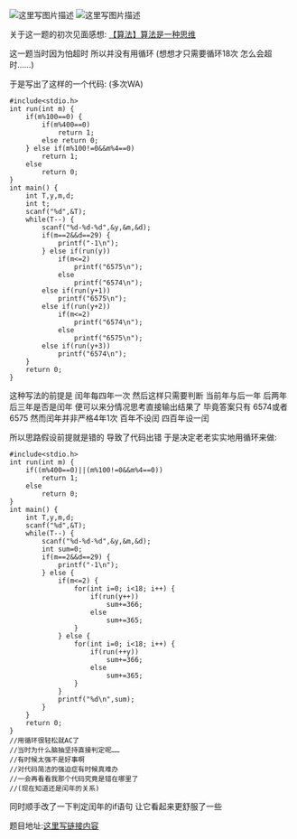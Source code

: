 ![这里写图片描述](http://img.blog.csdn.net/20160116014607710)
![这里写图片描述](http://img.blog.csdn.net/20160116014613328)

关于这一题的初次见面感想:
[【算法】算法是一种思维](http://blog.csdn.net/u011493189/article/details/50512301)

这一题当时因为怕超时 所以并没有用循环
(想想才只需要循环18次 怎么会超时……)

于是写出了这样的一个代码:
(多次WA)
```
#include<stdio.h>
int run(int m) {
	if(m%100==0) {
		if(m%400==0)
			return 1;
		else return 0;
	} else if(m%100!=0&&m%4==0)
		return 1;
	else
		return 0;
}
int main() {
	int T,y,m,d;
	int t;
	scanf("%d",&T);
	while(T--) {
		scanf("%d-%d-%d",&y,&m,&d);
		if(m==2&&d==29) {
			printf("-1\n");
		} else if(run(y))
			if(m<=2)
				printf("6575\n");
			else
				printf("6574\n");
		else if(run(y+1))
			printf("6575\n");
		else if(run(y+2))
			if(m<=2)
				printf("6574\n");
			else
				printf("6575\n");
		else if(run(y+3))
			printf("6574\n");
	}
	return 0;
}
```
这种写法的前提是 闰年每四年一次
然后这样只需要判断 当前年与后一年 后两年 后三年是否是闰年 便可以来分情况思考直接输出结果了
毕竟答案只有 6574或者6575
然而闰年并非严格4年1次
百年不设闰 四百年设一闰

所以思路假设前提就是错的 导致了代码出错
于是决定老老实实地用循环来做:

```
#include<stdio.h>
int run(int m) {
	if((m%400==0)||(m%100!=0&&m%4==0))
		return 1;
	else
		return 0;
}
int main() {
	int T,y,m,d;
	scanf("%d",&T);
	while(T--) {
		scanf("%d-%d-%d",&y,&m,&d);
		int sum=0;
		if(m==2&&d==29) {
			printf("-1\n");
		} else {
			if(m<=2) {
				for(int i=0; i<18; i++) {
					if(run(y++))
						sum+=366;
					else
						sum+=365;
				}
			} else {
				for(int i=0; i<18; i++) {
					if(run(++y))
						sum+=366;
					else
						sum+=365;
				}
			}
			printf("%d\n",sum);
		}
	}
	return 0;
}
//用循环很轻松就AC了
//当时为什么脑抽坚持直接判定呢……
//有时候太强不是好事啊
//对代码简洁的强迫症有时候真难办
//一会再看看我那个代码究竟是错在哪里了 
//(现在知道还是闰年的关系)
```
同时顺手改了一下判定闰年的if语句
让它看起来更舒服了一些

题目地址:[这里写链接内容](http://acm.hdu.edu.cn/showproblem.php?pid=1201)